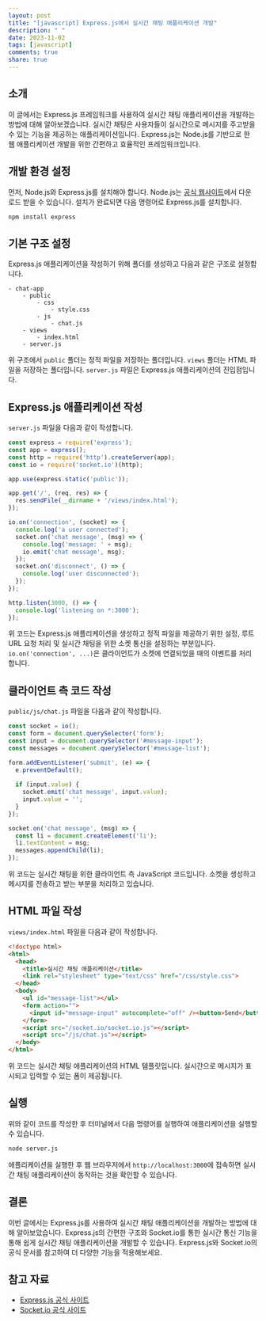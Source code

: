 ```yaml
---
layout: post
title: "[javascript] Express.js에서 실시간 채팅 애플리케이션 개발"
description: " "
date: 2023-11-02
tags: [javascript]
comments: true
share: true
---
```


## 소개
이 글에서는 Express.js 프레임워크를 사용하여 실시간 채팅 애플리케이션을 개발하는 방법에 대해 알아보겠습니다. 실시간 채팅은 사용자들이 실시간으로 메시지를 주고받을 수 있는 기능을 제공하는 애플리케이션입니다. Express.js는 Node.js를 기반으로 한 웹 애플리케이션 개발을 위한 간편하고 효율적인 프레임워크입니다.

## 개발 환경 설정
먼저, Node.js와 Express.js를 설치해야 합니다. Node.js는 [공식 웹사이트](https://nodejs.org/)에서 다운로드 받을 수 있습니다. 설치가 완료되면 다음 명령어로 Express.js를 설치합니다.

```javascript
npm install express
```

## 기본 구조 설정
Express.js 애플리케이션을 작성하기 위해 폴더를 생성하고 다음과 같은 구조로 설정합니다.

```
- chat-app
    - public
        - css
            - style.css
        - js
            - chat.js
    - views
        - index.html
    - server.js
```

위 구조에서 `public` 폴더는 정적 파일을 저장하는 폴더입니다. `views` 폴더는 HTML 파일을 저장하는 폴더입니다. `server.js` 파일은 Express.js 애플리케이션의 진입점입니다.

## Express.js 애플리케이션 작성
`server.js` 파일을 다음과 같이 작성합니다.

```javascript
const express = require('express');
const app = express();
const http = require('http').createServer(app);
const io = require('socket.io')(http);

app.use(express.static('public'));

app.get('/', (req, res) => {
  res.sendFile(__dirname + '/views/index.html');
});

io.on('connection', (socket) => {
  console.log('a user connected');
  socket.on('chat message', (msg) => {
    console.log('message: ' + msg);
    io.emit('chat message', msg);
  });
  socket.on('disconnect', () => {
    console.log('user disconnected');
  });
});

http.listen(3000, () => {
  console.log('listening on *:3000');
});
```

위 코드는 Express.js 애플리케이션을 생성하고 정적 파일을 제공하기 위한 설정, 루트 URL 요청 처리 및 실시간 채팅을 위한 소켓 통신을 설정하는 부분입니다. `io.on('connection', ...)`은 클라이언트가 소켓에 연결되었을 때의 이벤트를 처리합니다.

## 클라이언트 측 코드 작성
`public/js/chat.js` 파일을 다음과 같이 작성합니다.

```javascript
const socket = io();
const form = document.querySelector('form');
const input = document.querySelector('#message-input');
const messages = document.querySelector('#message-list');

form.addEventListener('submit', (e) => {
  e.preventDefault();
  
  if (input.value) {
    socket.emit('chat message', input.value);
    input.value = '';
  }
});

socket.on('chat message', (msg) => {
  const li = document.createElement('li');
  li.textContent = msg;
  messages.appendChild(li);
});
```

위 코드는 실시간 채팅을 위한 클라이언트 측 JavaScript 코드입니다. 소켓을 생성하고 메시지를 전송하고 받는 부분을 처리하고 있습니다.

## HTML 파일 작성
`views/index.html` 파일을 다음과 같이 작성합니다.

```html
<!doctype html>
<html>
  <head>
    <title>실시간 채팅 애플리케이션</title>
    <link rel="stylesheet" type="text/css" href="/css/style.css">
  </head>
  <body>
    <ul id="message-list"></ul>
    <form action="">
      <input id="message-input" autocomplete="off" /><button>Send</button>
    </form>
    <script src="/socket.io/socket.io.js"></script>
    <script src="/js/chat.js"></script>
  </body>
</html>
```

위 코드는 실시간 채팅 애플리케이션의 HTML 템플릿입니다. 실시간으로 메시지가 표시되고 입력할 수 있는 폼이 제공됩니다.

## 실행
위와 같이 코드를 작성한 후 터미널에서 다음 명령어를 실행하여 애플리케이션을 실행할 수 있습니다.

```bash
node server.js
```

애플리케이션을 실행한 후 웹 브라우저에서 `http://localhost:3000`에 접속하면 실시간 채팅 애플리케이션이 동작하는 것을 확인할 수 있습니다.

## 결론
이번 글에서는 Express.js를 사용하여 실시간 채팅 애플리케이션을 개발하는 방법에 대해 알아보았습니다. Express.js의 간편한 구조와 Socket.io를 통한 실시간 통신 기능을 통해 쉽게 실시간 채팅 애플리케이션을 개발할 수 있습니다. Express.js와 Socket.io의 공식 문서를 참고하여 더 다양한 기능을 적용해보세요.

## 참고 자료
- [Express.js 공식 사이트](https://expressjs.com/)
- [Socket.io 공식 사이트](https://socket.io/)